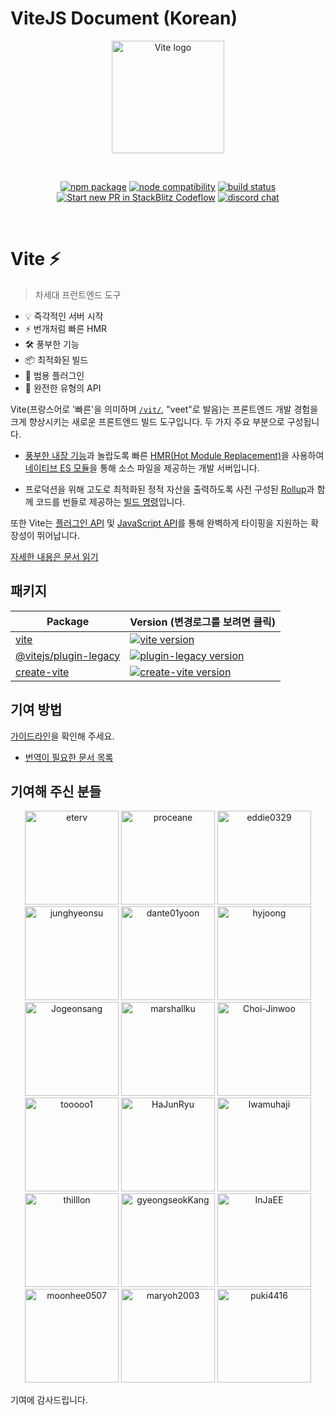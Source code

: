 # ViteJS Document (Korean)

<p align="center">
  <a href="https://vitejs.dev" target="_blank" rel="noopener noreferrer">
    <img width="180" src="https://vitejs.dev/logo.svg" alt="Vite logo">
  </a>
</p>
<br/>
<p align="center">
  <a href="https://npmjs.com/package/vite"><img src="https://img.shields.io/npm/v/vite.svg" alt="npm package"></a>
  <a href="https://nodejs.org/en/about/releases/"><img src="https://img.shields.io/node/v/vite.svg" alt="node compatibility"></a>
  <a href="https://github.com/vitejs/vite/actions/workflows/ci.yml"><img src="https://github.com/vitejs/vite/actions/workflows/ci.yml/badge.svg?branch=main" alt="build status"></a>
  <a href="https://pr.new/vitejs/vite"><img src="https://developer.stackblitz.com/img/start_pr_dark_small.svg" alt="Start new PR in StackBlitz Codeflow"></a>
  <a href="https://chat.vitejs.dev"><img src="https://img.shields.io/badge/chat-discord-blue?style=flat&logo=discord" alt="discord chat"></a>
</p>
<br/>

# Vite ⚡

> 차세대 프런트엔드 도구

- 💡 즉각적인 서버 시작
- ⚡️ 번개처럼 빠른 HMR
- 🛠️ 풍부한 기능
- 📦 최적화된 빌드
- 🔩 범용 플러그인
- 🔑 완전한 유형의 API

Vite(프랑스어로 '빠른'을 의미하며 [`/vit/`](https://cdn.jsdelivr.net/gh/vitejs/vite@main/docs/public/vite.mp3), "veet"로 발음)는 프론트엔드 개발 경험을 크게 향상시키는 새로운 프론트엔드 빌드 도구입니다. 두 가지 주요 부분으로 구성됩니다.

- [풍부한 내장 기능](https://ko.vitejs.dev/guide/features.html)과 놀랍도록 빠른 [HMR(Hot Module Replacement)](https://developer.mozilla.org/en-US/docs/Web/JavaScript/Guide/Modules)을 사용하여 [네이티브 ES 모듈](https://developer.mozilla.org/en-US/docs/Web/JavaScript/Guide/Modules)을 통해 소스 파일을 제공하는 개발 서버입니다.

- 프로덕션을 위해 고도로 최적화된 정적 자산을 출력하도록 사전 구성된 [Rollup](https://rollupjs.org)과 함께 코드를 번들로 제공하는 [빌드 명령](https://ko.vitejs.dev/guide/build.html)입니다.

또한 Vite는 [플러그인 API](https://ko.vitejs.dev/guide/api-plugin.html) 및 [JavaScript API](https://ko.vitejs.dev/guide/api-javascript.html)를 통해 완벽하게 타이핑을 지원하는 확장성이 뛰어납니다.

[자세한 내용은 문서 읽기](https://ko.vitejs.dev)

## 패키지

| Package                                                                                  | Version (변경로그를 보려면 클릭)                                                                                                                                           |
| ---------------------------------------------------------------------------------------- | :------------------------------------------------------------------------------------------------------------------------------------------------------------------------- |
| [vite](https://github.com/vitejs/vite/tree/main/packages/vite)                           | [![vite version](https://img.shields.io/npm/v/vite.svg?label=%20)](https://github.com/vitejs/vite/tree/main/packages/vite/CHANGELOG.md)                                    |
| [@vitejs/plugin-legacy](https://github.com/vitejs/vite/tree/main/packages/plugin-legacy) | [![plugin-legacy version](https://img.shields.io/npm/v/@vitejs/plugin-legacy.svg?label=%20)](https://github.com/vitejs/vite/tree/main/packages/plugin-legacy/CHANGELOG.md) |
| [create-vite](https://github.com/vitejs/vite/tree/main/packages/create-vite)             | [![create-vite version](https://img.shields.io/npm/v/create-vite.svg?label=%20)](https://github.com/vitejs/vite/tree/main/packages/create-vite/CHANGELOG.md)               |

## 기여 방법

[가이드라인](./CONTRIBUTING.md)을 확인해 주세요.

- [번역이 필요한 문서 목록](https://github.com/vitejs/docs-ko/issues)

## 기여해 주신 분들

<p align="center">
   <a target="_blank" href="https://github.com/eterv"><img width="150" src="https://github.com/eterv.png" alt="eterv"></a>
   <a target="_blank" href="https://github.com/proceane"><img width="150" src="https://github.com/proceane.png" alt="proceane"></a>
   <a target="_blank" href="https://github.com/eddie0329"><img width="150" src="https://github.com/eddie0329.png" alt="eddie0329"></a>
   <a target="_blank" href="https://github.com/junghyeonsu"><img width="150" src="https://github.com/junghyeonsu.png" alt="junghyeonsu"></a>
   <a target="_blank" href="https://github.com/dante01yoon"><img width="150" src="https://github.com/dante01yoon.png" alt="dante01yoon"></a>
   <a target="_blank" href="https://github.com/hyjoong"><img width="150" src="https://github.com/hyjoong.png" alt="hyjoong"></a>
   <a target="_blank" href="https://github.com/Jogeonsang"><img width="150" src="https://github.com/Jogeonsang.png" alt="Jogeonsang"></a>
   <a target="_blank" href="https://github.com/marshallku"><img width="150" src="https://github.com/marshallku.png" alt="marshallku"></a>
   <a target="_blank" href="https://github.com/Choi-Jinwoo"><img width="150" src="https://github.com/Choi-Jinwoo.png" alt="Choi-Jinwoo"></a>
   <a target="_blank" href="https://github.com/tooooo1"><img width="150" src="https://github.com/tooooo1.png" alt="tooooo1"></a>
   <a target="_blank" href="https://github.com/HaJunRyu"><img width="150" src="https://github.com/HaJunRyu.png" alt="HaJunRyu"></a>
   <a target="_blank" href="https://github.com/lwamuhaji"><img width="150" src="https://github.com/lwamuhaji.png" alt="lwamuhaji"></a>
   <a target="_blank" href="https://github.com/thilllon"><img width="150" src="https://github.com/thilllon.png" alt="thilllon"></a>
   <a target="_blank" href="https://github.com/gyeongseokKang"><img width="150" src="https://github.com/gyeongseokKang.png" alt="gyeongseokKang"></a>
   <a target="_blank" href="https://github.com/InJaEE"><img width="150" src="https://github.com/InJaEE.png" alt="InJaEE"></a>
   <a target="_blank" href="https://github.com/moonhee0507"><img width="150" src="https://github.com/moonhee0507.png" alt="moonhee0507"></a>
   <a target="_blank" href="https://github.com/maryoh2003"><img width="150" src="https://github.com/maryoh2003.png" alt="maryoh2003"></a>
   <a target="_blank" href="https://github.com/puki4416"><img width="150" src="https://github.com/puki4416.png" alt="puki4416"></a>
 </p>

기여에 감사드립니다.
